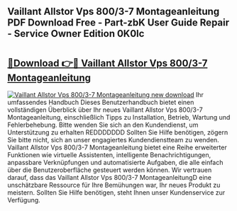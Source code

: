 ## Vaillant Allstor Vps 800/3-7 Montageanleitung PDF Download Free - Part-zbK User Guide Repair - Service Owner Edition 0K0lc

# <h2><a href="http://df6wsr3.blite.top/?on=Vaillant+Allstor+Vps+800%2f3-7+Montageanleitung">🔗Download 👉🔴 Vaillant Allstor Vps 800/3-7 Montageanleitung</a></h2>

[![Vaillant Allstor Vps 800/3-7 Montageanleitung new download](https://i.imgur.com/lujVjoI.png)](http://df6wsr3.blite.top/?on=Vaillant+Allstor+Vps+800%2f3-7+Montageanleitung)
Ihr umfassendes Handbuch Dieses Benutzerhandbuch bietet einen vollständigen Überblick über Ihr neues Vaillant Allstor Vps 800/3-7 Montageanleitung, einschließlich Tipps zu Installation, Betrieb, Wartung und Fehlerbehebung. Bitte wenden Sie sich an den Kundendienst, um Unterstützung zu erhalten REDDDDDDD Sollten Sie Hilfe benötigen, zögern Sie bitte nicht, sich an unser engagiertes Kundendienstteam zu wenden. Vaillant Allstor Vps 800/3-7 Montageanleitung bietet eine Reihe erweiterter Funktionen wie virtuelle Assistenten, intelligente Benachrichtigungen, anpassbare Verknüpfungen und automatisierte Aufgaben, die alle einfach über die Benutzeroberfläche gesteuert werden können. Wir vertrauen darauf, dass das Vaillant Allstor Vps 800/3-7 MontageanleitungD eine unschätzbare Ressource für Ihre Bemühungen war, Ihr neues Produkt zu meistern. Sollten Sie Hilfe benötigen, steht Ihnen unser Kundenservice zur Verfügung.
